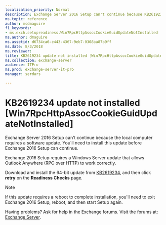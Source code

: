 ```yaml
---
localization_priority: Normal
description: Exchange Server 2016 Setup can't continue because KB2619234 isn't installed on the local Windows server.
ms.topic: reference
author: msdmaguire
f1_keywords:
- ms.exch.setupreadiness.Win7RpcHttpAssocCookieGuidUpdateNotInstalled
ms.author: dmaguire
ms.assetid: d6734ca6-e443-4367-9eb7-0308aa87b9ff
ms.date: 8/3/2018
ms.reviewer: 
title: KB2619234 update not installed [Win7RpcHttpAssocCookieGuidUpdateNotInstalled]
ms.collection: exchange-server
audience: ITPro
ms.prod: exchange-server-it-pro
manager: serdars

---
```


# KB2619234 update not installed [Win7RpcHttpAssocCookieGuidUpdateNotInstalled]

Exchange Server 2016 Setup can't continue because the local computer requires a software update. You'll need to install this update before Exchange 2016 Setup can continue.

Exchange 2016 Setup requires a Windows Server update that allows Outlook Anywhere (RPC over HTTP) to work correctly.

Download and install the 64-bit update from [KB2619234](http://go.microsoft.com/fwlink/?linkid=3052&kbid=2619234), and then click **retry** on the **Readiness Checks** page.

> [!NOTE]
> If this update requires a reboot to complete installation, you'll need to exit Exchange 2016 Setup, reboot, and then start Setup again.

Having problems? Ask for help in the Exchange forums. Visit the forums at: [Exchange Server](https://go.microsoft.com/fwlink/p/?linkId=60612).
